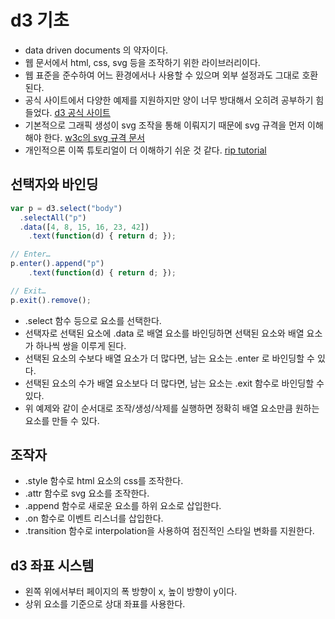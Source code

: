 # d3 기초
- data driven documents 의 약자이다.
- 웹 문서에서 html, css, svg 등을 조작하기 위한 라이브러리이다.
- 웹 표준을 준수하여 어느 환경에서나 사용할 수 있으며 외부 설정과도 그대로 호환된다.
- 공식 사이트에서 다양한 예제를 지원하지만 양이 너무 방대해서 오히려 공부하기 힘들었다. [d3 공식 사이트](https://d3js.org)
- 기본적으로 그래픽 생성이 svg 조작을 통해 이뤄지기 때문에 svg 규격을 먼저 이해해야 한다. [w3c의 svg 규격 문서](https://www.w3.org/TR/SVG/struct.html#NewDocument)
- 개인적으론 이쪽 튜토리얼이 더 이해하기 쉬운 것 같다. [rip tutorial](https://riptutorial.com/d3-js)

## 선택자와 바인딩
```js
var p = d3.select("body")
  .selectAll("p")
  .data([4, 8, 15, 16, 23, 42])
    .text(function(d) { return d; });

// Enter…
p.enter().append("p")
    .text(function(d) { return d; });

// Exit…
p.exit().remove();
```
- .select 함수 등으로 요소를 선택한다.
- 선택자로 선택된 요소에 .data 로 배열 요소를 바인딩하면 선택된 요소와 배열 요소가 하나씩 쌍을 이루게 된다.
- 선택된 요소의 수보다 배열 요소가 더 많다면, 남는 요소는 .enter 로 바인딩할 수 있다.
- 선택된 요소의 수가 배열 요소보다 더 많다면, 남는 요소는 .exit 함수로 바인딩할 수 있다.
- 위 예제와 같이 순서대로 조작/생성/삭제를 실행하면 정확히 배열 요소만큼 원하는 요소를 만들 수 있다. 

## 조작자
- .style 함수로 html 요소의 css를 조작한다.
- .attr 함수로 svg 요소를 조작한다.
- .append 함수로 새로운 요소를 하위 요소로 삽입한다.
- .on 함수로 이벤트 리스너를 삽입한다.
- .transition 함수로 interpolation을 사용하여 점진적인 스타일 변화를 지원한다. 

## d3 좌표 시스템
- 왼쪽 위에서부터 페이지의 폭 방향이 x, 높이 방향이 y이다.
- 상위 요소를 기준으로 상대 좌표를 사용한다.
